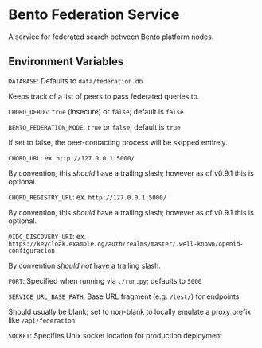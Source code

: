 # Bento Federation Service

A service for federated search between Bento platform nodes.

## Environment Variables

`DATABASE`: Defaults to `data/federation.db`

Keeps track of a list of peers to pass federated queries to.

`CHORD_DEBUG`: `true` (insecure) or `false`; default is `false`

`BENTO_FEDERATION_MODE`: `true` or `false`; default is `true`

If set to false, the peer-contacting process will be skipped entirely.

`CHORD_URL`: ex. `http://127.0.0.1:5000/`

By convention, this *should* have a trailing slash; however as of v0.9.1 this 
is optional.

`CHORD_REGISTRY_URL`: ex. `http://127.0.0.1:5000/`

By convention, this *should* have a trailing slash; however as of v0.9.1 this 
is optional.

`OIDC_DISCOVERY_URI`:
ex. `https://keycloak.example.og/auth/realms/master/.well-known/openid-configuration`

By convention *should not* have a trailing slash.

`PORT`: Specified when running via `./run.py`; defaults to `5000`

`SERVICE_URL_BASE_PATH`: Base URL fragment (e.g. `/test/`) for endpoints

Should usually be blank; set to non-blank to locally emulate a proxy prefix
like `/api/federation`.

`SOCKET`: Specifies Unix socket location for production deployment
